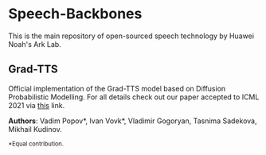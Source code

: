 # Speech-Backbones

This is the main repository of open-sourced speech technology by Huawei Noah's Ark Lab.

## Grad-TTS

Official implementation of the Grad-TTS model based on Diffusion Probabilistic Modelling. For all details check out our paper accepted to ICML 2021 via [this](https://arxiv.org/abs/2105.06337) link.

 **Authors**: Vadim Popov\*, Ivan Vovk\*, Vladimir Gogoryan, Tasnima Sadekova, Mikhail Kudinov.

 <sup>\*Equal contribution.</sup>
